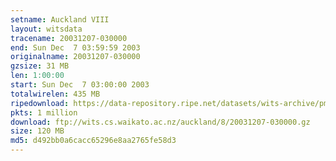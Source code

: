 ```yaml
---
setname: Auckland VIII
layout: witsdata
tracename: 20031207-030000
end: Sun Dec  7 03:59:59 2003
originalname: 20031207-030000
gzsize: 31 MB
len: 1:00:00
start: Sun Dec  7 03:00:00 2003
totalwirelen: 435 MB
ripedownload: https://data-repository.ripe.net/datasets/wits-archive/pma/long/auck/8//20031207-030000.gz
pkts: 1 million
download: ftp://wits.cs.waikato.ac.nz/auckland/8/20031207-030000.gz
size: 120 MB
md5: d492bb0a6cacc65296e8aa2765fe58d3
---
```


